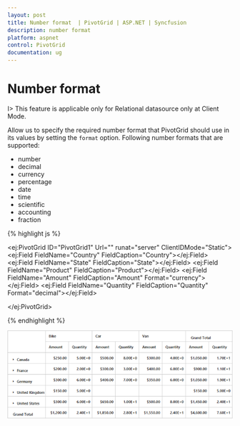 ```yaml
---
layout: post
title: Number format  | PivotGrid | ASP.NET | Syncfusion
description: number format 
platform: aspnet
control: PivotGrid
documentation: ug
---
```


# Number format 

I> This feature is applicable only for Relational datasource only at Client Mode.

Allow us to specify the required number format that PivotGrid should use in its values by setting the `format` option. Following number formats that are supported:

* number
* decimal
* currency
* percentage
* date
* time
* scientific
* accounting
* fraction


{% highlight js %}

<ej:PivotGrid ID="PivotGrid1" Url="" runat="server" ClientIDMode="Static">
    <DataSource>
        <Rows>
            <ej:Field FieldName="Country" FieldCaption="Country"></ej:Field>
            <ej:Field FieldName="State" FieldCaption="State"></ej:Field>
        </Rows>
        <Columns>
            <ej:Field FieldName="Product" FieldCaption="Product"></ej:Field>
        </Columns>
        <Values>
            <ej:Field FieldName="Amount" FieldCaption="Amount" Format="currency"></ej:Field>
            <ej:Field FieldName="Quantity" FieldCaption="Quantity" Format="decimal"></ej:Field>
        </Values>
    </DataSource>
    <ClientSideEvents Load="onLoad" />

</ej:PivotGrid>

<script type="text/javascript">
        function onLoad(args) {
            args.model.dataSource.data = pivot_dataset; // Datasource
        }
</script>

{% endhighlight %}

![](Number-Format_images/Numberformat.png)


